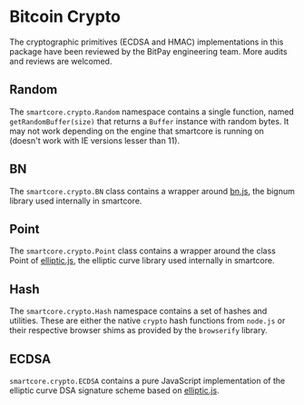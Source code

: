 # Bitcoin Crypto
The cryptographic primitives (ECDSA and HMAC) implementations in this package have been reviewed by the BitPay engineering team. More audits and reviews are welcomed.

## Random
The `smartcore.crypto.Random` namespace contains a single function, named `getRandomBuffer(size)` that returns a `Buffer` instance with random bytes. It may not work depending on the engine that smartcore is running on (doesn't work with IE versions lesser than 11).

## BN
The `smartcore.crypto.BN` class contains a wrapper around [bn.js](https://github.com/indutny/bn.js), the bignum library used internally in smartcore.

## Point
The `smartcore.crypto.Point` class contains a wrapper around the class Point of [elliptic.js](https://github.com/indutny/elliptic), the elliptic curve library used internally in smartcore.

## Hash
The `smartcore.crypto.Hash` namespace contains a set of hashes and utilities. These are either the native `crypto` hash functions from `node.js` or their respective browser shims as provided by the `browserify` library.

## ECDSA
`smartcore.crypto.ECDSA` contains a pure JavaScript implementation of the elliptic curve DSA signature scheme based on [elliptic.js](https://github.com/indutny/elliptic).
